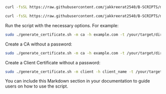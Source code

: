 ```bash {"id":"01J1Z6XRZS4ZDYQK8HWDTJ2YAC"}
curl -fsSL https://raw.githubusercontent.com/jakkreerat2540/B-SCRIPTS/main/zsh.sh | bash

```

```bash {"id":"01J1Z6YNAP8HJS5XPX0KDFHS3P"}
curl -fsSL https://raw.githubusercontent.com/jakkreerat2540/B-SCRIPTS/main/generate_certificate.sh -o generate_certificate.sh
```

Run the script with the necessary options. For example:

```bash {"id":"01J1Z70DC3JA8XK40DDCDYZF8R"}
sudo ./generate_certificate.sh -m ca -h example.com -t /your/target/dir --ca-subj "/C=XX/ST=State/L=City/O=Org/OU=Unit/CN=example.com/emailAddress=email@example.com"
```

Create a CA without a password:

```bash {"id":"01J1Z71J8JHVM2RE3C2S8M99P2"}
sudo ./generate_certificate.sh -m ca -h example.com -t /your/target/dir
```

Create a Client Certificate without a password:

```bash {"id":"01J1Z728AZFA72SNRWG47AFD8E"}
sudo ./generate_certificate.sh -m client -h client_name -t /your/target/dir
```

You can include this Markdown section in your documentation to guide users on how to use the script.